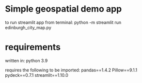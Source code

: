 # Simple geospatial demo app

to run streamlit app from terminal:
python -m streamlit run edinburgh_city_map.py


# requirements
written in: 
python 3.9

requires the following to be imported:
pandas==1.4.2
Pillow==9.1.1
pydeck==0.7.1
streamlit==1.10.0
